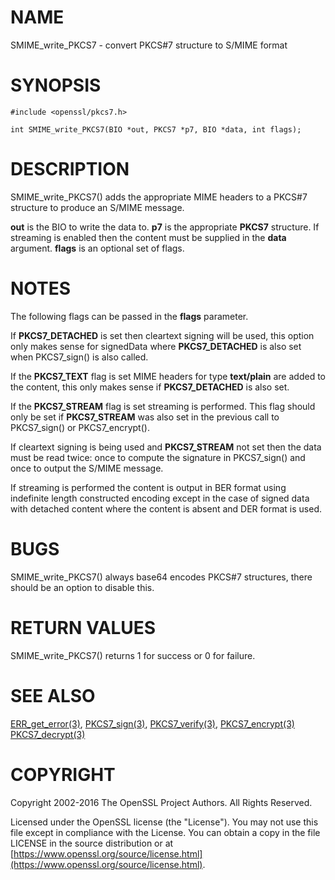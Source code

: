 # NAME

SMIME\_write\_PKCS7 - convert PKCS#7 structure to S/MIME format

# SYNOPSIS

    #include <openssl/pkcs7.h>

    int SMIME_write_PKCS7(BIO *out, PKCS7 *p7, BIO *data, int flags);

# DESCRIPTION

SMIME\_write\_PKCS7() adds the appropriate MIME headers to a PKCS#7
structure to produce an S/MIME message.

**out** is the BIO to write the data to. **p7** is the appropriate **PKCS7**
structure. If streaming is enabled then the content must be supplied in the
**data** argument. **flags** is an optional set of flags.

# NOTES

The following flags can be passed in the **flags** parameter.

If **PKCS7\_DETACHED** is set then cleartext signing will be used,
this option only makes sense for signedData where **PKCS7\_DETACHED**
is also set when PKCS7\_sign() is also called.

If the **PKCS7\_TEXT** flag is set MIME headers for type **text/plain**
are added to the content, this only makes sense if **PKCS7\_DETACHED**
is also set.

If the **PKCS7\_STREAM** flag is set streaming is performed. This flag should
only be set if **PKCS7\_STREAM** was also set in the previous call to
PKCS7\_sign() or PKCS7\_encrypt().

If cleartext signing is being used and **PKCS7\_STREAM** not set then
the data must be read twice: once to compute the signature in PKCS7\_sign()
and once to output the S/MIME message.

If streaming is performed the content is output in BER format using indefinite
length constructed encoding except in the case of signed data with detached
content where the content is absent and DER format is used.

# BUGS

SMIME\_write\_PKCS7() always base64 encodes PKCS#7 structures, there
should be an option to disable this.

# RETURN VALUES

SMIME\_write\_PKCS7() returns 1 for success or 0 for failure.

# SEE ALSO

[ERR\_get\_error(3)](http://man.he.net/man3/ERR_get_error), [PKCS7\_sign(3)](http://man.he.net/man3/PKCS7_sign),
[PKCS7\_verify(3)](http://man.he.net/man3/PKCS7_verify), [PKCS7\_encrypt(3)](http://man.he.net/man3/PKCS7_encrypt)
[PKCS7\_decrypt(3)](http://man.he.net/man3/PKCS7_decrypt)

# COPYRIGHT

Copyright 2002-2016 The OpenSSL Project Authors. All Rights Reserved.

Licensed under the OpenSSL license (the "License").  You may not use
this file except in compliance with the License.  You can obtain a copy
in the file LICENSE in the source distribution or at
[https://www.openssl.org/source/license.html](https://www.openssl.org/source/license.html).
